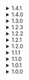 <details>
<summary>1.4.1 </summary>

* Restored original methods and marked them as depricated. Sorry about that.
</details>
<details>
<summary>1.4.0 </summary>

* Reworked list extension for mod developers, so if you decide to implement it, your mod won't throw errrors if ShrineOfRepair is not present. It does require a slight rewrite, example can be seen [here](https://github.com/viliger2/ExtradimensionaItems/blob/master/RoR2_ItemsMod/Modules/ShrineOfRepairCompat.cs).
</details>
<details>
<summary>1.3.0 </summary>

* Moved to split R2API assemblies
* Implemented optional RiskOfOptions support. Not everything is in there, since some things are initialized on game's start, like director costs.
</details>
<details>
<summary>1.2.3 </summary>

* Moved shrine in Bazaar so it doesn't collide with things spawned by BiggerBazaar
* Moved coordinates and angles of all static spawns (bazaar, moon and moon2) into config
</details>
<details>
<summary>1.2.2 </summary>

* Added Max Uses Config.
* Added Config to spawn the shrine in Bazaar Between Time and Commencement.
* Implemented Lunar Coins for Scrapper UI.
* Added Korean Support.
</details>
<details>
<summary>1.2.1 </summary>

* Added Repair List (replaces Blacklist), Equipment Repair, Boss/Lunar/Equipment Cost Config and Void Lunar compat (from [BubbetsItems](https://thunderstore.io/package/Bubbet/BubbetsItems/)). 
* Added Regenerating Scrap and Trophy Hunter's Tricorn by default.
* Fixed non-english clients having broken text strings.
* Implemented basic repair list extension support (via methods for mod developers and via Repair List for users)
</details>
<details>
<summary>1.2.0 </summary>

* Added scrapper-like version (comes with config wipe, sorry).
</details>
<details>
<summary>1.1.1 </summary>

* Added shader to billboard icon, added sandy and snowy variants.
</details>
<details>
<summary>1.1.0 </summary>

* Added blacklist, lunar (optional [Ephemeral Coins](https://thunderstore.io/package/VarnaScelestus/Ephemeral_Coins/)) and void coins (with [ReleasedFromTheVoid](https://thunderstore.io/package/Anreol/ReleasedFromTheVoid/)) support
</details>
<details>
<summary>1.0.1 </summary>

* Reupload because r2modman is a good program
</details>
<details>
<summary>1.0.0 </summary>

* Initial release
</details>